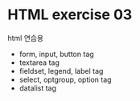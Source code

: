 # HTML exercise 03
html 연습용
 * form, input, button tag
 * textarea tag
 * fieldset, legend, label tag
 * select, optgroup, option tag
 * datalist tag